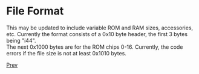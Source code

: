 # File Format
This may be updated to include variable ROM and RAM sizes, accessories, etc. Currently the format consists of a 0x10 byte header, the first 3 bytes being "i44".  
The next 0x1000 bytes are for the ROM chips 0-16. Currently, the code errors if the file size is not at least 0x1010 bytes.

[Prev](5_CPU-Instructions.md)